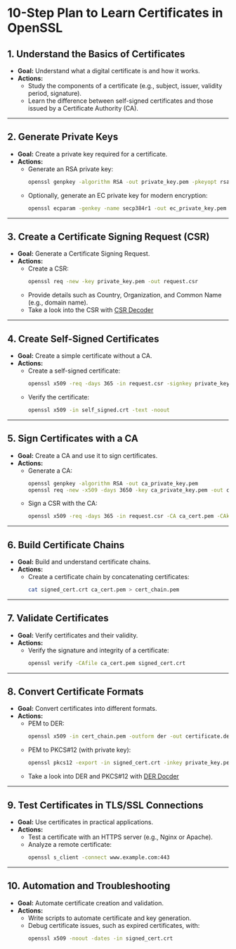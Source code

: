 # 10-Step Plan to Learn Certificates in OpenSSL

## 1. Understand the Basics of Certificates
- **Goal:** Understand what a digital certificate is and how it works.
- **Actions:**
  - Study the components of a certificate (e.g., subject, issuer, validity period, signature).
  - Learn the difference between self-signed certificates and those issued by a Certificate Authority (CA).

---

## 2. Generate Private Keys
- **Goal:** Create a private key required for a certificate.
- **Actions:**
  - Generate an RSA private key:  
    ```bash
    openssl genpkey -algorithm RSA -out private_key.pem -pkeyopt rsa_keygen_bits:2048
    ```
  - Optionally, generate an EC private key for modern encryption:  
    ```bash
    openssl ecparam -genkey -name secp384r1 -out ec_private_key.pem
    ```

---

## 3. Create a Certificate Signing Request (CSR)
- **Goal:** Generate a Certificate Signing Request.
- **Actions:**
  - Create a CSR:  
    ```bash
    openssl req -new -key private_key.pem -out request.csr
    ```
  - Provide details such as Country, Organization, and Common Name (e.g., domain name).
  - Take a look into the CSR with [CSR Decoder](https://ssl-trust.com/SSL-Zertifikate/csr-decoder)

---

## 4. Create Self-Signed Certificates
- **Goal:** Create a simple certificate without a CA.
- **Actions:**
  - Create a self-signed certificate:  
    ```bash
    openssl x509 -req -days 365 -in request.csr -signkey private_key.pem -out self_signed.crt
    ```
  - Verify the certificate:  
    ```bash
    openssl x509 -in self_signed.crt -text -noout
    ```

---

## 5. Sign Certificates with a CA
- **Goal:** Create a CA and use it to sign certificates.
- **Actions:**
  - Generate a CA:  
     ```bash
     openssl genpkey -algorithm RSA -out ca_private_key.pem
     openssl req -new -x509 -days 3650 -key ca_private_key.pem -out ca_cert.pem
     ```
  - Sign a CSR with the CA:  
     ```bash
     openssl x509 -req -days 365 -in request.csr -CA ca_cert.pem -CAkey ca_private_key.pem -CAcreateserial -out signed_cert.crt
     ```

---

## 6. Build Certificate Chains
- **Goal:** Build and understand certificate chains.
- **Actions:**
  - Create a certificate chain by concatenating certificates:  
    ```bash
    cat signed_cert.crt ca_cert.pem > cert_chain.pem
    ```

---

## 7. Validate Certificates
- **Goal:** Verify certificates and their validity.
- **Actions:**
  - Verify the signature and integrity of a certificate:  
    ```bash
    openssl verify -CAfile ca_cert.pem signed_cert.crt
    ```

---

## 8. Convert Certificate Formats
- **Goal:** Convert certificates into different formats.
- **Actions:**
  - PEM to DER:  
    ```bash
    openssl x509 -in cert_chain.pem -outform der -out certificate.der
    ```
  - PEM to PKCS#12 (with private key):  
    ```bash
    openssl pkcs12 -export -in signed_cert.crt -inkey private_key.pem -out certificate.p12
    ```
  - Take a look into DER and PKCS#12 with [DER Docder](https://lapo.it/asn1js/)
---

## 9. Test Certificates in TLS/SSL Connections
- **Goal:** Use certificates in practical applications.
- **Actions:**
  - Test a certificate with an HTTPS server (e.g., Nginx or Apache).
  - Analyze a remote certificate:  
    ```bash
    openssl s_client -connect www.example.com:443
    ```

---

## 10. Automation and Troubleshooting
- **Goal:** Automate certificate creation and validation.
- **Actions:**
  - Write scripts to automate certificate and key generation.
  - Debug certificate issues, such as expired certificates, with:  
    ```bash
    openssl x509 -noout -dates -in signed_cert.crt
    ```
